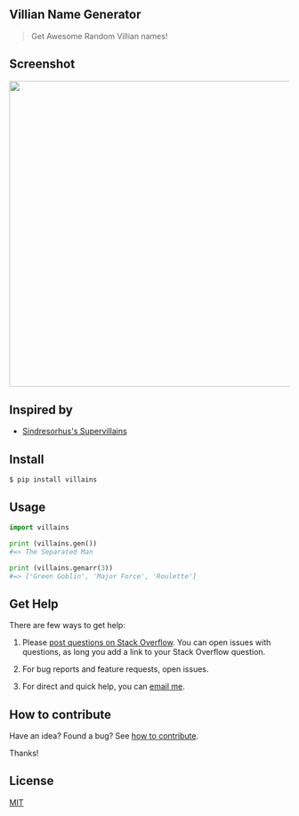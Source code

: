 ## Villian Name Generator

> Get Awesome Random Villian names!

## Screenshot

<img src="https://gitlab.com/yoginth/villains/raw/master/Screenshot.png" width="550">

## Inspired by

- [Sindresorhus's Supervillains](https://github.com/sindresorhus/supervillains)

## Install

```
$ pip install villains
```

## Usage

```python
import villains

print (villains.gen())
#=> The Separated Man

print (villains.genarr(3))
#=> ['Green Goblin', 'Major Force', 'Roulette']
```

## Get Help

There are few ways to get help:

 1. Please [post questions on Stack Overflow](https://stackoverflow.com/questions/ask). You can open issues with questions, as long you add a link to your Stack Overflow question.

 2. For bug reports and feature requests, open issues.

 3. For direct and quick help, you can [email me](mailto://yoginth@zoho.com).

## How to contribute
Have an idea? Found a bug? See [how to contribute][contributing].

Thanks!

## License

[MIT][license]

[LICENSE]: https://yoginth.mit-license.org/
[contributing]: /CONTRIBUTING.md
